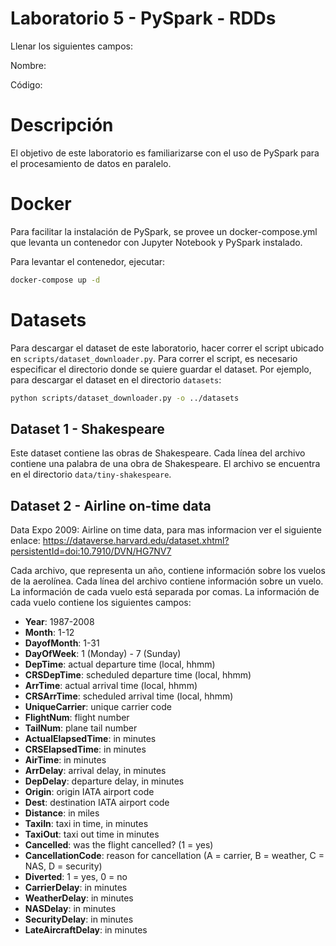 # Laboratorio 5 - PySpark - RDDs

Llenar los siguientes campos:

Nombre:

Código:

# Descripción

El objetivo de este laboratorio es familiarizarse con el uso de PySpark para el procesamiento de datos en paralelo.

# Docker

Para facilitar la instalación de PySpark, se provee un docker-compose.yml que levanta un contenedor con Jupyter Notebook y PySpark instalado.

Para levantar el contenedor, ejecutar:

```bash
docker-compose up -d
```


# Datasets

Para descargar el dataset de este laboratorio, hacer correr el script ubicado en `scripts/dataset_downloader.py`.
Para correr el script, es necesario especificar el directorio donde se quiere guardar el dataset. Por ejemplo, para descargar el dataset en el directorio `datasets`:

```bash
python scripts/dataset_downloader.py -o ../datasets
```


## Dataset 1 - Shakespeare
Este dataset contiene las obras de Shakespeare. Cada línea del archivo contiene una palabra de una obra de Shakespeare. El archivo se encuentra en el directorio `data/tiny-shakespeare`.

## Dataset 2 - Airline on-time data
Data Expo 2009: Airline on time data, para mas informacion ver el siguiente enlace:
https://dataverse.harvard.edu/dataset.xhtml?persistentId=doi:10.7910/DVN/HG7NV7

Cada archivo, que representa un año, contiene información sobre los vuelos de la aerolínea. Cada línea del archivo contiene información sobre un vuelo. La información de cada vuelo está separada por comas. La información de cada vuelo contiene los siguientes campos:

* **Year**: 1987-2008
* **Month**: 1-12
* **DayofMonth**: 1-31
* **DayOfWeek**: 1 (Monday) - 7 (Sunday)
* **DepTime**: actual departure time (local, hhmm)
* **CRSDepTime**: scheduled departure time (local, hhmm)
* **ArrTime**: actual arrival time (local, hhmm)
* **CRSArrTime**: scheduled arrival time (local, hhmm)
* **UniqueCarrier**: unique carrier code
* **FlightNum**: flight number
* **TailNum**: plane tail number
* **ActualElapsedTime**: in minutes
* **CRSElapsedTime**: in minutes
* **AirTime**: in minutes
* **ArrDelay**: arrival delay, in minutes
* **DepDelay**: departure delay, in minutes
* **Origin**: origin IATA airport code
* **Dest**: destination IATA airport code
* **Distance**: in miles
* **TaxiIn**: taxi in time, in minutes
* **TaxiOut**: taxi out time in minutes
* **Cancelled**: was the flight cancelled? (1 = yes)
* **CancellationCode**: reason for cancellation (A = carrier, B = weather, C = NAS, D = security)
* **Diverted**: 1 = yes, 0 = no
* **CarrierDelay**: in minutes
* **WeatherDelay**: in minutes
* **NASDelay**: in minutes
* **SecurityDelay**: in minutes
* **LateAircraftDelay**: in minutes